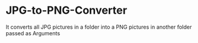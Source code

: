 # JPG-to-PNG-Converter
It converts all JPG pictures in a folder into a PNG pictures in another folder passed as Arguments
